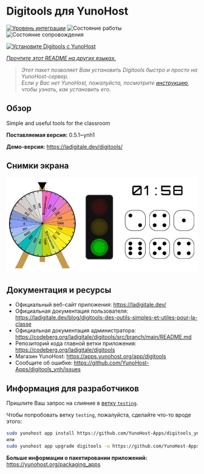<!--
Важно: этот README был автоматически сгенерирован <https://github.com/YunoHost/apps/tree/master/tools/readme_generator>
Он НЕ ДОЛЖЕН редактироваться вручную.
-->

# Digitools для YunoHost

[![Уровень интеграции](https://apps.yunohost.org/badge/integration/digitools)](https://ci-apps.yunohost.org/ci/apps/digitools/)
![Состояние работы](https://apps.yunohost.org/badge/state/digitools)
![Состояние сопровождения](https://apps.yunohost.org/badge/maintained/digitools)

[![Установите Digitools с YunoHost](https://install-app.yunohost.org/install-with-yunohost.svg)](https://install-app.yunohost.org/?app=digitools)

*[Прочтите этот README на других языках.](./ALL_README.md)*

> *Этот пакет позволяет Вам установить Digitools быстро и просто на YunoHost-сервер.*  
> *Если у Вас нет YunoHost, пожалуйста, посмотрите [инструкцию](https://yunohost.org/install), чтобы узнать, как установить его.*

## Обзор

Simple and useful tools for the classroom

**Поставляемая версия:** 0.5.1~ynh1

**Демо-версия:** <https://ladigitale.dev/digitools/>

## Снимки экрана

![Снимок экрана Digitools](./doc/screenshots/screenshot.jpg)

## Документация и ресурсы

- Официальный веб-сайт приложения: <https://ladigitale.dev/>
- Официальная документация пользователя: <https://ladigitale.dev/blog/digitools-des-outils-simples-et-utiles-pour-la-classe>
- Официальная документация администратора: <https://codeberg.org/ladigitale/digitools/src/branch/main/README.md>
- Репозиторий кода главной ветки приложения: <https://codeberg.org/ladigitale/digitools>
- Магазин YunoHost: <https://apps.yunohost.org/app/digitools>
- Сообщите об ошибке: <https://github.com/YunoHost-Apps/digitools_ynh/issues>

## Информация для разработчиков

Пришлите Ваш запрос на слияние в [ветку `testing`](https://github.com/YunoHost-Apps/digitools_ynh/tree/testing).

Чтобы попробовать ветку `testing`, пожалуйста, сделайте что-то вроде этого:

```bash
sudo yunohost app install https://github.com/YunoHost-Apps/digitools_ynh/tree/testing --debug
или
sudo yunohost app upgrade digitools -u https://github.com/YunoHost-Apps/digitools_ynh/tree/testing --debug
```

**Больше информации о пакетировании приложений:** <https://yunohost.org/packaging_apps>
